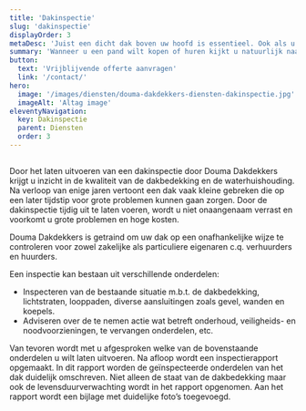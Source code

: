 ```yaml
---
title: 'Dakinspectie'
slug: 'dakinspectie'
displayOrder: 3
metaDesc: 'Juist een dicht dak boven uw hoofd is essentieel. Ook als u al eigenaar of huurder bent kan dakinspectie van groot belang zijn. Interesse? Neem contact met ons op!'
summary: 'Wanneer u een pand wilt kopen of huren kijkt u natuurlijk naar het aangezicht, hoe zit het in de verf, is het sanitair degelijk. Maar kijkt u ook op het dak? Want juist een dicht dak boven uw hoofd is essentieel. Ook als u al eigenaar of huurder bent kan dakinspectie van groot belang zijn.'
button:
  text: 'Vrijblijvende offerte aanvragen'
  link: '/contact/'
hero:
  image: '/images/diensten/douma-dakdekkers-diensten-dakinspectie.jpg'
  imageAlt: 'Altag image'
eleventyNavigation:
  key: Dakinspectie
  parent: Diensten
  order: 3
---
```


<h2 class="text-gray"><span class="text-green"></span></h2>

<p class="text-gray mb-4">Door het laten uitvoeren van een dakinspectie door Douma Dakdekkers  krijgt u inzicht in de kwaliteit van de dakbedekking en de waterhuishouding. Na verloop van enige jaren vertoont een dak vaak kleine gebreken die op een later tijdstip voor grote problemen kunnen gaan zorgen. Door de dakinspectie tijdig uit te laten voeren, wordt u niet onaangenaam verrast en voorkomt u grote problemen en hoge kosten.</p>

<p class="text-gray mb-4">Douma Dakdekkers is getraind om uw dak op een onafhankelijke wijze te controleren voor zowel zakelijke als particuliere eigenaren c.q. verhuurders en huurders.</p>

<p class="text-gray">Een inspectie kan bestaan uit verschillende onderdelen:</p>

<ul class="list-disc list-inside my-4 text-gray">
    <li>Inspecteren van de bestaande situatie m.b.t. de dakbedekking, lichtstraten, looppaden, diverse aansluitingen zoals gevel, wanden en koepels.</li>
    <li>Adviseren over de te nemen actie wat betreft onderhoud, veiligheids- en noodvoorzieningen, te vervangen onderdelen, etc.</li>
</ul>

<p class="text-gray">Van tevoren wordt met u afgesproken welke van de bovenstaande onderdelen u wilt laten uitvoeren. Na afloop wordt een inspectierapport opgemaakt. In dit rapport worden de geïnspecteerde onderdelen van het dak duidelijk omschreven. Niet alleen de staat van de dakbedekking maar ook de levensduurverwachting wordt in het rapport opgenomen. Aan het rapport wordt een bijlage met duidelijke foto’s toegevoegd.</p>